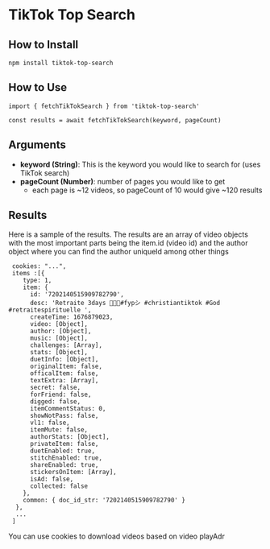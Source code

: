 # TikTok Top Search

## How to Install

```
npm install tiktok-top-search
```

## How to Use

```
import { fetchTikTokSearch } from 'tiktok-top-search'

const results = await fetchTikTokSearch(keyword, pageCount)
```

## Arguments

- **keyword (String)**: This is the keyword you would like to search for (uses TikTok search)
- **pageCount (Number)**: number of pages you would like to get
  - each page is ~12 videos, so pageCount of 10 would give ~120 results

## Results

Here is a sample of the results. The results are an array of video objects with the most important parts being the item.id (video id) and the author object where you can find the author uniqueId among other things

```
 cookies: "...",
 items :[{
    type: 1,
    item: {
      id: '7202140515909782790',
      desc: 'Retraite 3days 🤍🙌🏾#fypシ #christiantiktok #God #retraitespirituelle ',
      createTime: 1676879023,
      video: [Object],
      author: [Object],
      music: [Object],
      challenges: [Array],
      stats: [Object],
      duetInfo: [Object],
      originalItem: false,
      officalItem: false,
      textExtra: [Array],
      secret: false,
      forFriend: false,
      digged: false,
      itemCommentStatus: 0,
      showNotPass: false,
      vl1: false,
      itemMute: false,
      authorStats: [Object],
      privateItem: false,
      duetEnabled: true,
      stitchEnabled: true,
      shareEnabled: true,
      stickersOnItem: [Array],
      isAd: false,
      collected: false
    },
    common: { doc_id_str: '7202140515909782790' }
  },
  ...
 ]
```

You can use cookies to download videos based on video playAdr
